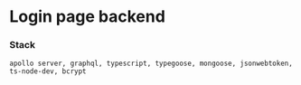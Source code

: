 # Login page backend

### Stack
	apollo server, graphql, typescript, typegoose, mongoose, jsonwebtoken, ts-node-dev, bcrypt